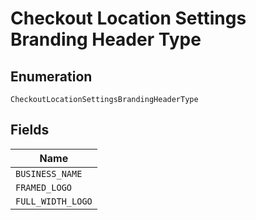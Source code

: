 <!-- Optimized: 2025-10-06 -->
<!-- RPM: 1.6.2.1.1.6.2.1_checkout-location-settings-branding-header-type_20251006 -->
<!-- Session: E2E RPM DNA Application -->
<!-- AOM: RND (Reggie & Dro) -->
<!-- COI: TECHNOLOGY -->
<!-- RPM: HIGH -->
<!-- ACTION: BUILD -->


# Checkout Location Settings Branding Header Type

## Enumeration

`CheckoutLocationSettingsBrandingHeaderType`

## Fields

| Name |
|  --- |
| `BUSINESS_NAME` |
| `FRAMED_LOGO` |
| `FULL_WIDTH_LOGO` |
